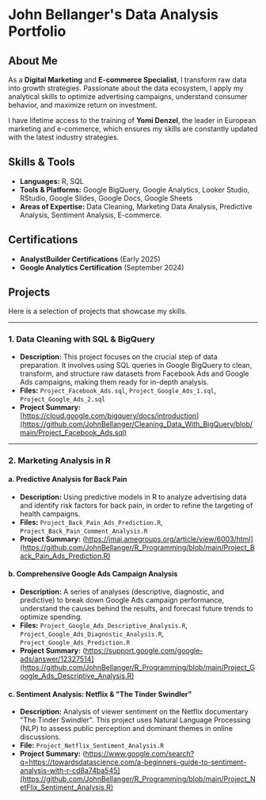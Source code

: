 # John Bellanger's Data Analysis Portfolio

## About Me

As a **Digital Marketing** and **E-commerce Specialist**, I transform raw data into growth strategies. Passionate about the data ecosystem, I apply my analytical skills to optimize advertising campaigns, understand consumer behavior, and maximize return on investment.

I have lifetime access to the training of **Yomi Denzel**, the leader in European marketing and e-commerce, which ensures my skills are constantly updated with the latest industry strategies.

## Skills & Tools

  * **Languages:** R, SQL
  * **Tools & Platforms:** Google BigQuery, Google Analytics, Looker Studio, RStudio, Google Slides, Google Docs, Google Sheets
  * **Areas of Expertise:** Data Cleaning, Marketing Data Analysis, Predictive Analysis, Sentiment Analysis, E-commerce.

## Certifications

  * **AnalystBuilder Certifications** (Early 2025)
  * **Google Analytics Certification** (September 2024)

## Projects

Here is a selection of projects that showcase my skills.

-----

### **1. Data Cleaning with SQL & BigQuery**

  * **Description:** This project focuses on the crucial step of data preparation. It involves using SQL queries in Google BigQuery to clean, transform, and structure raw datasets from Facebook Ads and Google Ads campaigns, making them ready for in-depth analysis.
  * **Files:** `Project_Facebook_Ads.sql`, `Project_Google_Ads_1.sql`, `Project_Google_Ads_2.sql`
  * **Project Summary:**[https://cloud.google.com/bigquery/docs/introduction](https://github.com/JohnBellanger/Cleaning_Data_With_BigQuery/blob/main/Project_Facebook_Ads.sql)

-----

### **2. Marketing Analysis in R**

#### a. Predictive Analysis for Back Pain

  * **Description:** Using predictive models in R to analyze advertising data and identify risk factors for back pain, in order to refine the targeting of health campaigns.
  * **Files:** `Project_Back_Pain_Ads_Prediction.R`, `Project_Back_Pain_Comment_Analysis.R`
  * **Project Summary:** (https://jmai.amegroups.org/article/view/6003/html](https://github.com/JohnBellanger/R_Programming/blob/main/Project_Back_Pain_Ads_Prediction.R)

#### b. Comprehensive Google Ads Campaign Analysis

  * **Description:** A series of analyses (descriptive, diagnostic, and predictive) to break down Google Ads campaign performance, understand the causes behind the results, and forecast future trends to optimize spending.
  * **Files:** `Project_Google_Ads_Descriptive_Analysis.R`, `Project_Google_Ads_Diagnostic_Analysis.R`, `Project_Google_Ads_Prediction.R`
  * **Project Summary:** (https://support.google.com/google-ads/answer/12327514](https://github.com/JohnBellanger/R_Programming/blob/main/Project_Google_Ads_Descriptive_Analysis.R)

#### c. Sentiment Analysis: Netflix & "The Tinder Swindler"

  * **Description:** Analysis of viewer sentiment on the Netflix documentary "The Tinder Swindler". This project uses Natural Language Processing (NLP) to assess public perception and dominant themes in online discussions.
  * **File:** `Project_Netflix_Sentiment_Analysis.R`
  * **Project Summary:** (https://www.google.com/search?q=https://towardsdatascience.com/a-beginners-guide-to-sentiment-analysis-with-r-cd8a74ba545](https://github.com/JohnBellanger/R_Programming/blob/main/Project_NetFlix_Sentiment_Analysis.R)

